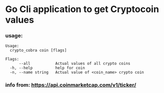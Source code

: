 # Go Cli application to get Cryptocoin values

### usage:
```
Usage:
  crypto_cobra coin [flags]

Flags:
      --all           Actual values of all crypto coins
  -h, --help          help for coin
  -n, --name string   Actual value of <coin_name> crypto coin
```

### info from: https://api.coinmarketcap.com/v1/ticker/